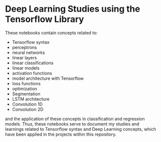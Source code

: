 # Deep Learning Studies using the Tensorflow Library

These notebooks contain concepts related to:

- Tensorflow syntax
- perceptrons
- neural networks
- linear layers
- linear classifications
- linear models
- activation functions
- model architecture with Tensorflow
- loss functions
- optimization
- Segmentation
- LSTM architecture
- Convolution 1D
- Convolution 2D

and the application of these concepts in classification and regression models. Thus, these notebooks serve to document my studies and learnings related to Tensorflow syntax and Deep Learning concepts, which have been applied in the projects within this repository.
